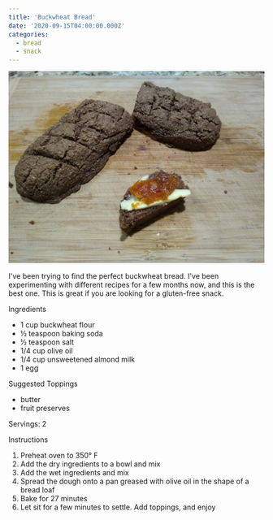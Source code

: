 ```yaml
---
title: 'Buckwheat Bread'
date: '2020-09-15T04:00:00.000Z'
categories:
  - bread
  - snack
---
```

![](/assets/images/buckwheat_bread.jpg)

I've been trying to find the perfect buckwheat bread. I've been experimenting
with different recipes for a few months now, and this is the best one. This is
great if you are looking for a gluten-free snack.

Ingredients
* 1 cup buckwheat flour
* ½ teaspoon baking soda
* ½ teaspoon salt
* 1/4 cup olive oil
* 1/4 cup unsweetened almond milk
* 1 egg

Suggested Toppings
* butter
* fruit preserves

Servings: 2

Instructions

1. Preheat oven to 350° F
2. Add the dry ingredients to a bowl and mix
3. Add the wet ingredients and mix
4. Spread the dough onto a pan greased with olive oil in the shape of a bread
   loaf
5. Bake for 27 minutes
6. Let sit for a few minutes to settle. Add toppings, and enjoy




